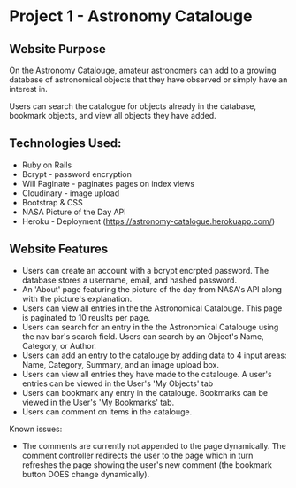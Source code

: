 # Project 1 - Astronomy Catalouge

## Website Purpose

On the Astronomy Catalouge, amateur astronomers can add to a growing database of astronomical objects that they have observed or simply have an interest in.

Users can search the catalogue for objects already in the database, bookmark objects, and view all objects they have added.

## Technologies Used:

-   Ruby on Rails
-   Bcrypt - password encryption
-   Will Paginate - paginates pages on index views
-   Cloudinary - image upload
-   Bootstrap & CSS
-   NASA Picture of the Day API
-   Heroku - Deployment (https://astronomy-catalogue.herokuapp.com/)

## Website Features

-   Users can create an account with a bcrypt encrpted password. The database stores a username, email, and hashed password.
-   An 'About' page featuring the picture of the day from NASA's API along with the picture's explanation.
-   Users can view all entries in the the Astronomical Catalouge. This page is paginated to 10 reuslts per page.
-   Users can search for an entry in the the Astronomical Catalouge using the nav bar's search field. Users can search by an Object's Name, Category, or Author.
-   Users can add an entry to the catalouge by adding data to 4 input areas: Name, Category, Summary, and an image upload box.
-   Users can view all entries they have made to the catalouge. A user's entries can be viewed in the User's 'My Objects' tab
-   Users can bookmark any entry in the catalouge. Bookmarks can be viewed in the User's 'My Bookmarks' tab.
-   Users can comment on items in the catalouge.

Known issues:

-   The comments are currently not appended to the page dynamically. The comment controller redirects the user to the page which in turn refreshes the page showing the user's new comment (the bookmark button DOES change dynamically).
